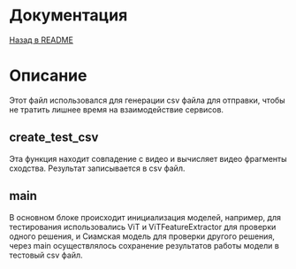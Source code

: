 # Документация
[Назад в README](README.md)
# Описание
Этот файл использовался для генерации csv файла для отправки, чтобы не тратить лишнее время на взаимодействие сервисов. 

## create_test_csv
Эта функция находит совпадение с видео и вычисляет видео фрагменты сходства. Результат записывается в csv файл.

## main
В основном блоке происходит инициализация моделей, например, для тестирования использовались ViT и ViTFeatureExtractor для проверки одного решения, и Сиамская модель для проверки другого решения,  через main осуществлялось сохранение результатов работы модели в тестовый csv файл.

